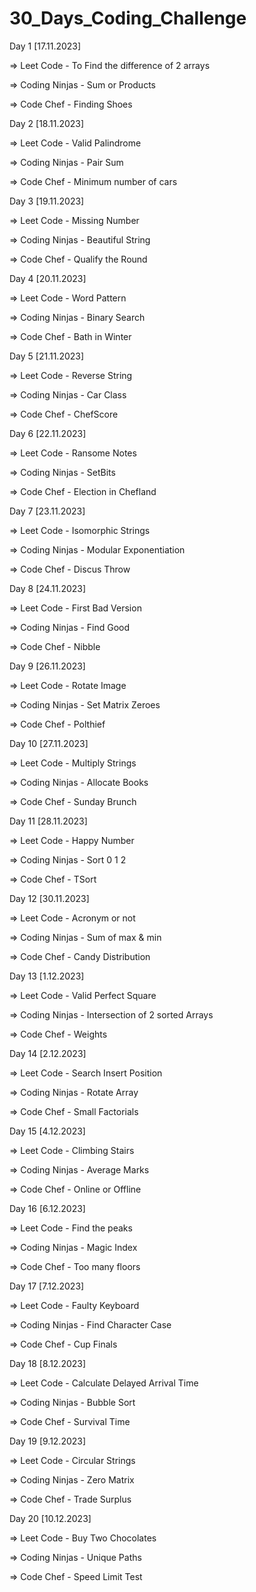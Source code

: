 # 30_Days_Coding_Challenge
Day 1 [17.11.2023]

  => Leet Code - To Find the difference of 2 arrays

  => Coding Ninjas - Sum or Products

  => Code Chef - Finding Shoes

Day 2 [18.11.2023]

  => Leet Code - Valid Palindrome

  => Coding Ninjas - Pair Sum

  => Code Chef - Minimum number of cars

Day 3 [19.11.2023]

  => Leet Code - Missing Number

  => Coding Ninjas - Beautiful String

  => Code Chef - Qualify the Round

Day 4 [20.11.2023]

  => Leet Code - Word Pattern

  => Coding Ninjas - Binary Search

  => Code Chef - Bath in Winter
  
Day 5 [21.11.2023]

  => Leet Code - Reverse String 

  => Coding Ninjas - Car Class

  => Code Chef - ChefScore

Day 6 [22.11.2023]

  => Leet Code - Ransome Notes

  => Coding Ninjas - SetBits

  => Code Chef - Election in Chefland

Day 7 [23.11.2023]

  => Leet Code - Isomorphic Strings 

  => Coding Ninjas - Modular Exponentiation
  
  => Code Chef - Discus Throw
  
Day 8 [24.11.2023]

  => Leet Code - First Bad Version

  => Coding Ninjas - Find Good 
  
  => Code Chef - Nibble
  
Day 9 [26.11.2023]

  => Leet Code - Rotate Image

  => Coding Ninjas - Set Matrix Zeroes
  
  => Code Chef - Polthief
  
Day 10 [27.11.2023]

  => Leet Code - Multiply Strings

  => Coding Ninjas - Allocate Books
  
  => Code Chef - Sunday Brunch
  
Day 11 [28.11.2023]

  => Leet Code - Happy Number

  => Coding Ninjas - Sort 0 1 2
  
  => Code Chef - TSort
  
Day 12 [30.11.2023]

  => Leet Code - Acronym or not

  => Coding Ninjas - Sum of max & min
  
  => Code Chef - Candy Distribution
  
Day 13 [1.12.2023]

  => Leet Code - Valid Perfect Square

  => Coding Ninjas - Intersection of 2 sorted Arrays
  
  => Code Chef - Weights
  
Day 14 [2.12.2023]

  => Leet Code - Search Insert Position 

  => Coding Ninjas - Rotate Array
  
  => Code Chef - Small Factorials
  
Day 15 [4.12.2023]

  => Leet Code - Climbing Stairs

  => Coding Ninjas - Average Marks
  
  => Code Chef - Online or Offline
  
  
Day 16 [6.12.2023]

  => Leet Code - Find the peaks

  => Coding Ninjas - Magic Index
  
  => Code Chef - Too many floors
  
Day 17 [7.12.2023]

  => Leet Code - Faulty Keyboard

  => Coding Ninjas - Find Character Case
  
  => Code Chef - Cup Finals
  
Day 18 [8.12.2023]

  => Leet Code - Calculate Delayed Arrival Time

  => Coding Ninjas - Bubble Sort
  
  => Code Chef - Survival Time
  
Day 19 [9.12.2023]

  => Leet Code - Circular Strings

  => Coding Ninjas - Zero Matrix
  
  => Code Chef - Trade Surplus
  
Day 20 [10.12.2023]

  => Leet Code - Buy Two Chocolates
  
  => Coding Ninjas - Unique Paths
  
  => Code Chef - Speed Limit Test
  
